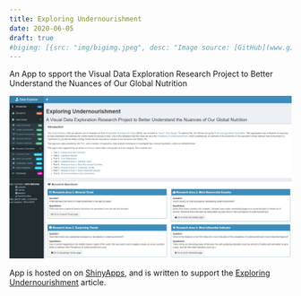 ```yaml
---
title: Exploring Undernourishment
date: 2020-06-05
draft: true
#bigimg: [{src: "img/bigimg.jpeg", desc: "Image source: [GitHub](www.github.com)"}]
---
```


An App to spport the Visual Data Exploration Research Project to Better Understand the Nuances of Our Global Nutrition

<!--more-->

[![](TheApp.jpg)](https://chrimaho.shinyapps.io/ExploringUndernourishment/)

App is hosted on on [ShinyApps](https://www.shinyapps.io/), and is written to support the [Exploring Undernourishment](https://medium.com/swlh/exploring-undernourishment-part-1-introduction-and-overview-ff024fa7dd32) article.
